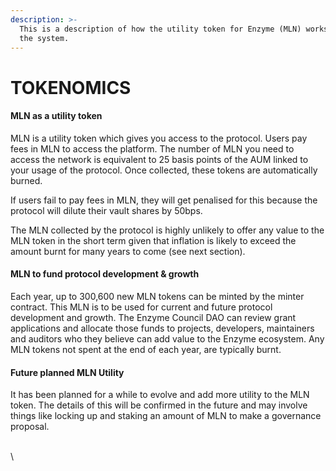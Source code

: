 ```yaml
---
description: >-
  This is a description of how the utility token for Enzyme (MLN) works within
  the system.
---
```


# TOKENOMICS

#### **MLN as a utility token**

MLN is a utility token which gives you access to the protocol. Users pay fees in MLN to access the platform. The number of MLN you need to access the network is equivalent to 25 basis points of the AUM linked to your usage of the protocol. Once collected, these tokens are automatically burned.

If users fail to pay fees in MLN, they will get penalised for this because the protocol will dilute their vault shares by 50bps.

The MLN collected by the protocol is highly unlikely to offer any value to the MLN token in the short term given that inflation is likely to exceed the amount burnt for many years to come (see next section).



#### MLN to fund protocol development & growth&#x20;

Each year, up to 300,600 new MLN tokens can be minted by the minter contract. This MLN is to be used for current and future protocol development and growth. The Enzyme Council DAO can review grant applications and allocate those funds to projects, developers, maintainers and auditors who they believe can add value to the Enzyme ecosystem. Any MLN tokens not spent at the end of each year, are typically burnt.



#### Future planned MLN Utility

It has been planned for a while to evolve and add more utility to the MLN token. The details of this will be confirmed in the future and may involve things like locking up and staking an amount of MLN to make a governance proposal.

[\
](https://medium.com/tag/defi?source=post\_page-----9ff46aecf160---------------defi-----------------)\
